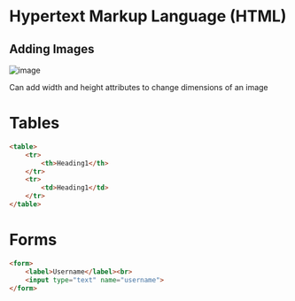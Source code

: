 # Hypertext Markup Language (HTML)

## Adding Images

<img src="link to image file" alt="image">

Can add width and height attributes to change dimensions of an image

# Tables

```html
<table>
    <tr>
        <th>Heading1</th>
    </tr>
    <tr>
        <td>Heading1</td>
    </tr>
</table>
```

# Forms

```html
<form>
    <label>Username</label><br>
    <input type="text" name="username">
</form>
